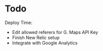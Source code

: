 # Todo

Deploy Time:
* Edit allowed referers for G. Maps API Key
* Finish New Relic setup
* Integrate with Google Analytics